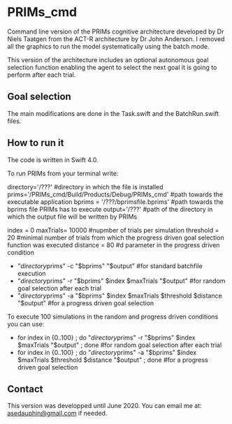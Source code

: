 # PRIMs_cmd

Command line version of the PRIMs cognitive architecture developed by Dr Niels Taatgen from the ACT-R architecture by Dr John Anderson.
I removed all the graphics to run the model systematically using the batch mode.

This version of the architecture includes an optional autonomous goal selection function enabling the agent to select the next goal it is going to perform after each trial.

## Goal selection

The main modifications are done in the Task.swift and the BatchRun.swift files.

## How to run it

The code is written in Swift 4.0.

To run PRIMs from your terminal write: 

directory='/???' #directory in which the file is installed 
prims='/PRIMs_cmd/Build/Products/Debug/PRIMs_cmd' #path towards the executable application
bprims = '/???/bprimsfile.bprims' #path towards the bprims file PRIMs has to execute
output='/???' #path of the directory in which the output file will be written by PRIMs

index = 0
maxTrials= 10000 #nupmber of trials per simulation
threshold = 20 #minimal number of trials from which the progress driven goal selection function was executed 
distance = 80 #d parameter in the progress driven condition

- "$directory$prims" -c "$bprims" "$output" #for standard batchfile execution
- "$directory$prims" -r "$bprims" $index $maxTrials "$output" #for random goal selection after each trial
- "$directory$prims" -a "$bprims" $index $maxTrials $threshold $distance "$output" #for a progress driven goal selection



To execute 100 simulations in the random and progress driven conditions you can use: 

- for index in {0..100} ; do "$directory$prims" -r "$bprims" $index $maxTrials "$output" ; done #for random goal selection after each trial
- for index in {0..100} ; do "$directory$prims" -a "$bprims" $index $maxTrials $threshold $distance "$output" ; done #for a progress driven goal selection


## Contact

This version was developped until June 2020. You can email me at: asedauphin@gmail.com if needed. 
